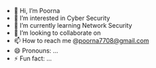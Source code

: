 - 👋 Hi, I’m Poorna
- 👀 I’m interested in Cyber Security
- 🌱 I’m currently learning Network Security
- 💞️ I’m looking to collaborate on 
- 📫 How to reach me @poorna7708@gmail.com
- 😄 Pronouns: ...
- ⚡ Fun fact: ...

<!---
poornadevi35/poornadevi35 is a ✨ special ✨ repository because its `README.md` (this file) appears on your GitHub profile.
You can click the Preview link to take a look at your changes.
--->
